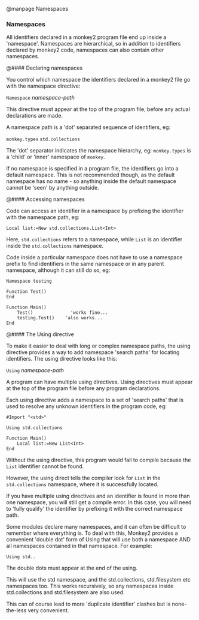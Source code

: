 
@manpage Namespaces

### Namespaces

All identifiers declared in a monkey2 program file end up inside a 'namespace'. Namespaces are hierarchical, so in addition to identifiers declared by monkey2 code, namespaces can also contain other namespaces.

@#### Declaring namespaces

You control which namespace the identifiers declared in a monkey2 file go with the namespace directive:

`Namespace` _namespace-path_

This directive must appear at the top of the program file, before any actual declarations are made.

A namespace path is a 'dot' separated sequence of identifiers, eg:

`monkey.types`
`std.collections`

The 'dot' separator indicates the namespace hierarchy, eg: `monkey.types` is a 'child' or 'inner' namespace of `monkey`.

If no namespace is specified in a program file, the identifiers go into a default namespace. This is not recommended though, as the default namespace has no name - so anything inside the default namespace cannot be 'seen' by anything outside.

@#### Accessing namespaces

Code can access an identifier in a namespace by prefixing the identifier with the namespace path, eg:

`Local list:=New std.collections.List<Int>`

Here, `std.collections` refers to a namespace, while `List` is an identifier inside  the `std.collections` namespace.

Code inside a particular namespace does not have to use a namespace prefix to find identifiers in the same namespace or in any parent namespace, although it can still do so, eg:

```
Namespace testing

Function Test()
End

Function Main()
	Test()				'works fine...
	testing.Test()    'also works...
End
```

@#### The Using directive

To make it easier to deal with long or complex namespace paths, the using directive provides a way to add namespace 'search paths' for locating identifiers. The using directive looks like this:

`Using` _namespace-path_

A program can have multiple using directives. Using directives must appear at the top of the program file before any program declarations.

Each using directive adds a namespace to a set of 'search paths' that is used to resolve any unknown identifiers in the program code, eg:

```
#Import "<std>"

Using std.collections
 
Function Main()
	Local list:=New List<Int>
End
```

Without the using directive, this program would fail to compile because the `List` identifier cannot be found.

However, the using direct tells the compiler look for `List` in the `std.collections` namespace, where it is successfully located.

If you have multiple using directives and an identifier is found in more than one namespace, you will still get a compile error. In this case, you will need to 'fully qualify' the identifier by prefixing it with the correct namespace path.

Some modules declare many namespaces, and it can often be difficult to remember where everything is. To deal with this, Monkey2 provides a convenient 'double dot' form of Using that will use both a namespace AND all namespaces contained in that namespace. For example:

```
Using std..
```

The double dots must appear at the end of the using.

This will use the std namespace, and the std.collections, std.filesystem etc namespaces too. This works recursively, so any namespaces inside std.collections and std.filesystem are also used.

This can of course lead to more 'duplicate identifier' clashes but is none-the-less very convenient.

